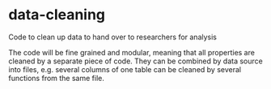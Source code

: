# data-cleaning
Code to clean up data to hand over to researchers for analysis

The code will be fine grained and modular, meaning that all properties are cleaned by a separate piece of code.
They can be combined by data source into files, e.g. several columns of one table can be cleaned by several functions from the same file.
